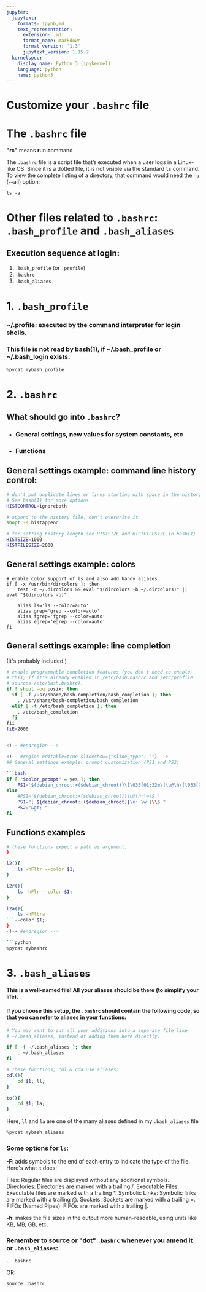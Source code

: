 ```yaml
---
jupyter:
  jupytext:
    formats: ipynb,md
    text_representation:
      extension: .md
      format_name: markdown
      format_version: '1.3'
      jupytext_version: 1.15.2
  kernelspec:
    display_name: Python 3 (ipykernel)
    language: python
    name: python3
---
```


<!--
jupyter:
  jupytext:
    formats: ipynb,md
    text_representation:
      extension: .md
      format_name: markdown
      format_version: '1.3'
      jupytext_version: 1.15.2
  kernelspec:
    display_name: Python 3 (ipykernel)
    language: python
    name: python3
-->

# Customize your `.bashrc` file

<!-- #region editable=true slideshow={"slide_type": ""} -->
# The `.bashrc` file
**"rc"** means **r**un **c**ommand

The `.bashrc` file is a script file that’s executed when a user logs in a Linux-like OS.
Since it is a dotted file, it is not visible via the standard `ls` command.
To view the complete listing of a directory, that command would need the `-a` (--all) option:
```
ls -a
```

<!-- #endregion -->

<!-- #region editable=true slideshow={"slide_type": ""} -->
# Other files related to `.bashrc`: `.bash_profile` and `.bash_aliases`

## Execution sequence at login:
  1. `.bash_profile` (or `.profile`)
  2. `.bashrc`
  3. `.bash_aliases`
<!-- #endregion -->

# 1. `.bash_profile`

### ~/.profile: executed by the command interpreter for login shells.
###  This file is not read by bash(1), if ~/.bash_profile or ~/.bash_login exists.


```python editable=true slideshow={"slide_type": ""}
%pycat mybash_profile
```

<!-- #region editable=true slideshow={"slide_type": ""} -->
# 2. `.bashrc`
## What should go into `.bashrc`?

  * ### General settings, new values for system constants, etc
  * ### Functions
<!-- #endregion -->

<!-- #region -->
## General settings example: command line history control:
```bash
# don't put duplicate lines or lines starting with space in the history.
# See bash(1) for more options
HISTCONTROL=ignoreboth

# append to the history file, don't overwrite it
shopt -s histappend

# for setting history length see HISTSIZE and HISTFILESIZE in bash(1)
HISTSIZE=1000
HISTFILESIZE=2000
```

<!-- #endregion -->

## General settings example: colors
```
# enable color support of ls and also add handy aliases
if [ -x /usr/bin/dircolors ]; then
    test -r ~/.dircolors && eval "$(dircolors -b ~/.dircolors)" || eval "$(dircolors -b)"

    alias ls='ls --color=auto'
    alias grep='grep --color=auto'
    alias fgrep='fgrep --color=auto'
    alias egrep='egrep --color=auto'
fi
```

<!-- #region editable=true slideshow={"slide_type": ""} -->
## General settings example: line completion
(It's probably included.)

```bash
# enable programmable completion features (you don't need to enable
# this, if it's already enabled in /etc/bash.bashrc and /etc/profile
# sources /etc/bash.bashrc).
if ! shopt -oq posix; then
  if [ -f /usr/share/bash-completion/bash_completion ]; then
    . /usr/share/bash-completion/bash_completion
  elif [ -f /etc/bash_completion ]; then
    . /etc/bash_completion
  fi
fii
fiE=2000


<!-- #endregion -->

<!-- #region editable=true slideshow={"slide_type": ""} -->
## General settings example: prompt customization (PS1 and PS2)

```bash
if [ "$color_prompt" = yes ]; then
    PS1='${debian_chroot:+($debian_chroot)}\[\033[01;32m\]\u@\h\[\033[00m\]:\[\033[01;34m\]\w\[\033[00m\]\$ '
else
    #PS1='${debian_chroot:+($debian_chroot)}\u@\h:\w\$ '
    PS1="[ ${debian_chroot:+($debian_chroot)}\u: \w ]\\$ "
    PS2="&gt; "
fi
```
<!-- #endregion -->

<!-- #region -->
## Functions examples
```bash
# these functions expect a path as argument:
}

l2(){
    ls -hFltr --color $1;
}

l2r(){
    ls -hFlr --color $1;
}

l2a(){
    ls -hFltra
```--color $1;
}
<!-- #endregion -->

```python
%pycat mybashrc
```

<!-- #region editable=true slideshow={"slide_type": ""} -->
# 3. `.bash_aliases`

#### This is a well-named file! All your aliases should be there (to simplify your life).
#### If you choose this setup, the `.bashrc` should contain the following code, so that you can refer to aliases in your functions:
```bash
# You may want to put all your additions into a separate file like
# ~/.bash_aliases, instead of adding them here directly.

if [ -f ~/.bash_aliases ]; then
    . ~/.bash_aliases
fi

# These functions, cdl & cda use aliases:
cdl(){
    cd $1; ll;
}

to(){
    cd $1; la;
}
```
Here, `ll` and `la` are one of the many aliases defined in my `.bash_aliases` file
<!-- #endregion -->

```python editable=true slideshow={"slide_type": ""}
%pycat mybash_aliases
```

<!-- #region editable=true slideshow={"slide_type": ""} -->
### Some options for `ls`:

__-F__: adds symbols to the end of each entry to indicate the type of the file. Here's what it does:

Files: Regular files are displayed without any additional symbols.
Directories: Directories are marked with a trailing /.
Executable Files: Executable files are marked with a trailing *.
Symbolic Links: Symbolic links are marked with a trailing @.
Sockets: Sockets are marked with a trailing =.
FIFOs (Named Pipes): FIFOs are marked with a trailing |.

__-h__: makes the file sizes in the output more human-readable, using units like KB, MB, GB, etc.
<!-- #endregion -->

<!-- #region editable=true slideshow={"slide_type": ""} -->
### Remember to source or "dot" `.bashrc` whenever you amend it or `.bash_aliases`:
```
. .bashrc
```
OR:
```
source .bashrc
```
<!-- #endregion -->
